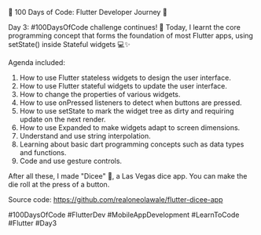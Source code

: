 🌟 100 Days of Code: Flutter Developer Journey 🌟

Day 3: #100DaysOfCode challenge continues! 🚀 Today, I learnt the core programming concept that forms the foundation of most Flutter apps, using setState() inside Stateful widgets 💻✨

Agenda included:
1. How to use Flutter stateless widgets to design the user interface.
2. How to use Flutter stateful widgets to update the user interface.
3. How to change the properties of various widgets.
4. How to use onPressed listeners to detect when buttons are pressed.
5. How to use setState to mark the widget tree as dirty and requiring update on the next render.
6. How to use Expanded to make widgets adapt to screen dimensions.
7. Understand and use string interpolation.
8. Learning about basic dart programming concepts such as data types and functions.
9. Code and use gesture controls.

After all these, I made "Dicee" 🎲, a Las Vegas dice app. You can make the die roll at the press of a button.

Source code:
https://github.com/realoneolawale/flutter-dicee-app

#100DaysOfCode #FlutterDev #MobileAppDevelopment #LearnToCode #Flutter #Day3